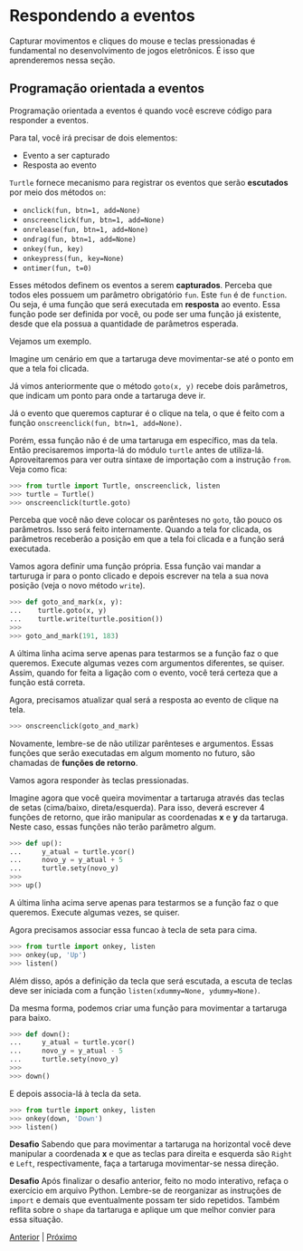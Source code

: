 # Respondendo a eventos

Capturar movimentos e cliques do mouse e teclas pressionadas é fundamental no
desenvolvimento de jogos eletrônicos. É isso que aprenderemos nessa seção.

## Programação orientada a eventos

Programação orientada a eventos é quando você escreve código para responder a
eventos.

Para tal, você irá precisar de dois elementos:

- Evento a ser capturado
- Resposta ao evento

```Turtle``` fornece mecanismo para registrar os eventos que serão **escutados**
por meio dos métodos ```on```:

- ```onclick(fun, btn=1, add=None)```
- ```onscreenclick(fun, btn=1, add=None)```
- ```onrelease(fun, btn=1, add=None)```
- ```ondrag(fun, btn=1, add=None)```
- ```onkey(fun, key)```
- ```onkeypress(fun, key=None)```
- ```ontimer(fun, t=0)```

Esses métodos definem os eventos a serem **capturados**. Perceba que todos eles 
possuem um parâmetro obrigatório ```fun```. Este ```fun``` é de  ```function```.
Ou seja, é uma função que será executada em **resposta** ao evento. Essa função
pode ser definida por você, ou pode ser uma função já existente, desde que ela 
possua a quantidade de parâmetros esperada.

Vejamos um exemplo.

Imagine um cenário em que a tartaruga deve movimentar-se até o ponto em que a
tela foi clicada.

Já vimos anteriormente que o método ```goto(x, y)``` recebe dois parâmetros,
que indicam um ponto para onde a tartaruga deve ir.

Já o evento que queremos capturar é o clique na tela, o que é feito com a função
```onscreenclick(fun, btn=1, add=None)```.

Porém, essa função não é de uma tartaruga em específico, mas da tela. Então
precisaremos importa-lá do módulo ```turtle``` antes de utiliza-lá.
Aproveitaremos para ver outra sintaxe de importação com a instrução ```from```.
Veja como fica:

```python
>>> from turtle import Turtle, onscreenclick, listen
>>> turtle = Turtle()
>>> onscreenclick(turtle.goto)
```

Perceba que você não deve colocar os parênteses no ```goto```, tão pouco os
parâmetros. Isso será feito internamente. Quando a tela for clicada, os
parâmetros receberão a posição em que a tela foi clicada e a função será 
executada.

Vamos agora definir uma função própria. Essa função vai mandar a tarturuga ir
para o ponto clicado e depois escrever na tela a sua nova posição (veja o novo
método ```write```).

```python
>>> def goto_and_mark(x, y):
...    turtle.goto(x, y)
...    turtle.write(turtle.position())
>>> 
>>> goto_and_mark(191, 183)
```

A última linha acima serve apenas para testarmos se a função faz o que queremos.
Execute algumas vezes com argumentos diferentes, se quiser. Assim, quando for 
feita a ligação com o evento, você terá certeza que a função está correta.

Agora, precisamos atualizar qual será a resposta ao evento de clique na tela.

```python
>>> onscreenclick(goto_and_mark)
```

Novamente, lembre-se de não utilizar parênteses e argumentos. Essas funções que
serão executadas em algum momento no futuro, são chamadas de **funções de 
retorno**.

Vamos agora responder às teclas pressionadas.

Imagine agora que você queira movimentar a tartaruga através das teclas de setas
(cima/baixo, direta/esquerda). Para isso, deverá escrever 4 funções de retorno,
que irão manipular as coordenadas **x** e **y** da tartaruga. Neste caso, essas
funções não terão parâmetro algum.

```python
>>> def up():
...     y_atual = turtle.ycor()
...     novo_y = y_atual + 5
...     turtle.sety(novo_y)
>>> 
>>> up() 
```

A última linha acima serve apenas para testarmos se a função faz o que queremos.
Execute algumas vezes, se quiser.

Agora precisamos associar essa funcao à tecla de seta para cima. 

```python
>>> from turtle import onkey, listen
>>> onkey(up, 'Up')
>>> listen()
```

Além disso, após a definição da tecla que será escutada, a escuta de teclas deve ser
iniciada com a função ```listen(xdummy=None, ydummy=None)```.

Da mesma forma, podemos criar uma função para movimentar a tartaruga para baixo.

```python
>>> def down():
...     y_atual = turtle.ycor()
...     novo_y = y_atual - 5
...     turtle.sety(novo_y)
>>> 
>>> down() 
```

E depois associa-lá à tecla da seta.

```python
>>> from turtle import onkey, listen
>>> onkey(down, 'Down')
>>> listen()
```

**Desafio** Sabendo que para movimentar a tartaruga na horizontal você deve 
manipular a coordenada **x** e que as teclas para direita e esquerda são 
```Right``` e ```Left```, respectivamente, faça a tartaruga movimentar-se 
nessa direção.

**Desafio** Após finalizar o desafio anterior, feito no modo interativo,
refaça o exercício em arquivo Python. Lembre-se de reorganizar as instruções
de ```import``` e demais que eventualmente possam ter sido repetidos. Também 
reflita sobre o ```shape``` da tartaruga e aplique um que melhor convier para 
essa situação.

[Anterior](03_caneta.md) | [Próximo](05_criando_figuras.md)
